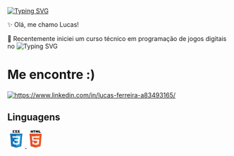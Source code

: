 <a href="https://git.io/typing-svg"><img src="https://readme-typing-svg.herokuapp.com?font=Jersey+15&weight=600&size=25&duration=2600&pause=5&color=23570F&background=FF000000&random=false&width=435&lines=Opa+b%C3%A3o%3F" alt="Typing SVG" /></a>

✨ Olá, me chamo Lucas!


📖 Recentemente iniciei um curso técnico em programação de jogos digitais no  <img src="https://readme-typing-svg.herokuapp.com?font=&weight=600&size=25&pause=1&color=FF0000&background=FF000000&random=false&width=435&lines=SENAI" alt="Typing SVG" />


 

##

 

<h1 align="left">Me encontre :)</h1>
<p align="left">
<a href="https://www.linkedin.com/in/lucas-ferreira-a83493165/" target="blank"><img align="center" src="https://raw.githubusercontent.com/rahuldkjain/github-profile-readme-generator/master/src/images/icons/Social/linked-in-alt.svg" alt="https://www.linkedin.com/in/lucas-ferreira-a83493165/" height="30" width="40" /></a>
</p>

<h2 align="left">Linguagens</h2>
<p align="left"> <a href="https://www.w3schools.com/css/" target="_blank" rel="noreferrer"> <img src="https://raw.githubusercontent.com/devicons/devicon/master/icons/css3/css3-original-wordmark.svg" alt="css3" width="40" height="40"/> </a> <a href="https://www.w3.org/html/" target="_blank" rel="noreferrer"> <img src="https://raw.githubusercontent.com/devicons/devicon/master/icons/html5/html5-original-wordmark.svg" alt="html5" width="40" height="40"/> </a> </p>

